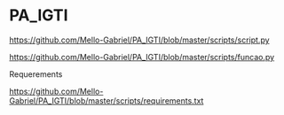 # PA_IGTI

https://github.com/Mello-Gabriel/PA_IGTI/blob/master/scripts/script.py


https://github.com/Mello-Gabriel/PA_IGTI/blob/master/scripts/funcao.py

Requerements

https://github.com/Mello-Gabriel/PA_IGTI/blob/master/scripts/requirements.txt
